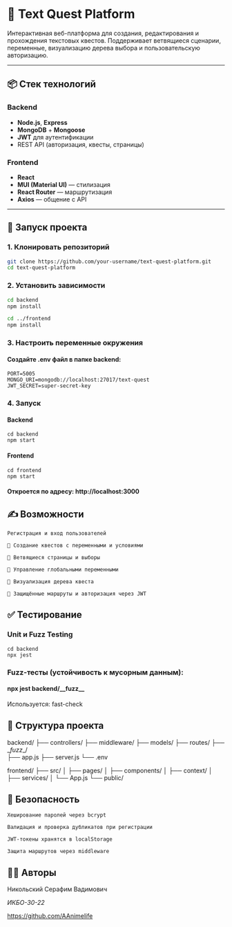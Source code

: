 # 🧩 Text Quest Platform

Интерактивная веб-платформа для создания, редактирования и прохождения текстовых квестов. Поддерживает ветвящиеся сценарии, переменные, визуализацию дерева выбора и пользовательскую авторизацию.

---

## 📦 Стек технологий

### Backend
- **Node.js**, **Express**
- **MongoDB** + **Mongoose**
- **JWT** для аутентификации
- REST API (авторизация, квесты, страницы)

### Frontend
- **React**
- **MUI (Material UI)** — стилизация
- **React Router** — маршрутизация
- **Axios** — общение с API

---

## 🚀 Запуск проекта

### 1. Клонировать репозиторий

```bash
git clone https://github.com/your-username/text-quest-platform.git
cd text-quest-platform
```
### 2. Установить зависимости

```bash
cd backend
npm install

cd ../frontend
npm install
```
### 3. Настроить переменные окружения

#### Создайте .env файл в папке backend:

```
PORT=5005
MONGO_URI=mongodb://localhost:27017/text-quest
JWT_SECRET=super-secret-key
```
### 4. Запуск
#### Backend
```
cd backend
npm start
```
#### Frontend
```
cd frontend
npm start
```

#### Откроется по адресу: http://localhost:3000
## ✍ Возможности

    Регистрация и вход пользователей

    📖 Создание квестов с переменными и условиями

    🧭 Ветвящиеся страницы и выборы

    🧠 Управление глобальными переменными

    🌳 Визуализация дерева квеста

    🔐 Защищённые маршруты и авторизация через JWT

## ✅ Тестирование
### Unit и Fuzz Testing
```
cd backend
npx jest
```
### Fuzz-тесты (устойчивость к мусорным данным):

#### npx jest backend/\_\_fuzz\_\_

Используется: fast-check
## 📁 Структура проекта


backend/
├── controllers/
├── middleware/
├── models/
├── routes/
├── __fuzz_\_/       
├── app.js
├── server.js
└── .env

frontend/
├── src/
│   ├── pages/
│   ├── components/
│   ├── context/
│   ├── services/
│   └── App.js
└── public/

## 🔐 Безопасность

    Хеширование паролей через bcrypt

    Валидация и проверка дубликатов при регистрации

    JWT-токены хранятся в localStorage

    Защита маршрутов через middleware

## 👨‍💻 Авторы

Никольский Серафим Вадимович

*ИКБО-30-22*

https://github.com/AAnimelife
    
